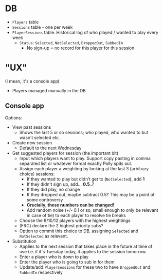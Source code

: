 # DB

- `Players` table
- `Sessions` table - one per week
- `PlayerSessions` table. Historical log of who played / wanted to play every week
    - `Status`: `Selected`, `NotSelected`, `DroppedOut`, `SubbedIn`
        - No sign-up = no record for this player for this session

# "UX"

(I mean, it's a console app)

- Players managed manually in the DB

## Console app

Options:
- View past sessions
    - Shows the last 5 or so sessions; who played, who wanted to but wasn't selected etc.
- Create new session
    - Default to the next Wednesday
- Get suggested players for session (the important bit)
    - Input which players want to play. Support copy pasting in comma separated list or whatever format exactly Polly spits out.
    - Assign each player a weighting by looking at the last 3 (arbitrary choice) sessions:
        - If they wanted to play but didn't get to (`NotSelected`), add **1**
        - If they didn't sign up, add... **0.5**..?
        - If they did play, no change
        - If they dropped out, maybe subtract 0.5? This may be a point of some controversy
        - **Crucially, these numbers can be changed!**
        - Add random noise (+/- 0.1 or so, small enough to only be relevant in case of tie) to each player to resolve tie breaks
    - Choose the 8/10/12 players with the highest weightings
    - (FRC) declare the 2 highest priority subs?
    - Option to commit this choice to DB, assigning `Selected` and `NotSelected` as relevant.
- Substitution
    - Applies to the next session that takes place in the future at time of use i.e. if it's Tuesday today, it applies to the session tomorrow.
    - Enter a player who is down to play
    - Enter the player who is going to sub in for them
    - Update/add `PlayerSessions` for these two to have `DroppedOut` and `SubbedIn` respectively